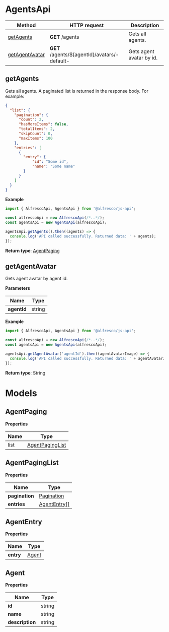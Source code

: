 # AgentsApi

| Method                            | HTTP request                                 | Description              |
|-----------------------------------|----------------------------------------------|--------------------------|
| [getAgents](#getAgents)           | **GET** /agents                              | Gets all agents.         |
| [getAgentAvatar](#getAgentAvatar) | **GET** /agents/${agentId}/avatars/-default- | Gets agent avatar by id. |

## getAgents

Gets all agents.
A paginated list is returned in the response body. For example:

```json
{
  "list": {
    "pagination": {
      "count": 2,
      "hasMoreItems": false,
      "totalItems": 2,
      "skipCount": 0,
      "maxItems": 100
    },
    "entries": [
      {
        "entry": {
            "id": "Some id",
            "name": "Some name"
        }
      }
    ]
  }
}
```

**Example**

```javascript
import { AlfrescoApi, AgentsApi } from '@alfresco/js-api';

const alfrescoApi = new AlfrescoApi(/*..*/);
const agentsApi = new AgentsApi(alfrescoApi);

agentsApi.getAgents().then((agents) => {
  console.log('API called successfully. Returned data: ' + agents);
});
```

**Return type**: [AgentPaging](#AgentPaging)

## getAgentAvatar

Gets agent avatar by agent id.

**Parameters**

| Name          | Type     |
|---------------|----------|
| **agentId**   | string   |

**Example**

```javascript
import { AlfrescoApi, AgentsApi } from '@alfresco/js-api';

const alfrescoApi = new AlfrescoApi(/*..*/);
const agentsApi = new AgentsApi(alfrescoApi);

agentsApi.getAgentAvatar('agentId').then((agentAvatarImage) => {
  console.log('API called successfully. Returned data: ' + agentAvatarImage);
});
```

**Return type**: String

# Models

## AgentPaging

**Properties**

| Name | Type                                |
|------|-------------------------------------|
| list | [AgentPagingList](#AgentPagingList) |

## AgentPagingList

**Properties**

| Name           | Type                        |
|----------------|-----------------------------|
| **pagination** | [Pagination](Pagination.md) |
| **entries**    | [AgentEntry[]](#AgentEntry) |

## AgentEntry

**Properties**

| Name      | Type            |
|-----------|-----------------|
| **entry** | [Agent](#Agent) |

## Agent

**Properties**

| Name            | Type   |
|-----------------|--------|
| **id**          | string |
| **name**        | string |
| **description** | string |
